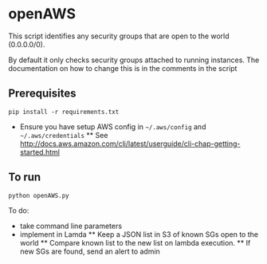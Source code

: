 # openAWS

This script identifies any security groups that are open to the world (0.0.0.0/0).

By default it only checks security groups attached to running instances. The documentation on how to change this is in the comments in the script

## Prerequisites
```
pip install -r requirements.txt
```
* Ensure you have setup AWS config in `~/.aws/config` and `~/.aws/credentials`
** See http://docs.aws.amazon.com/cli/latest/userguide/cli-chap-getting-started.html

## To run
```
python openAWS.py
```

To do:
* take command line parameters
* implement in Lamda
** Keep a JSON list in S3 of known SGs open to the world
** Compare known list to the new list on lambda execution.
** If new SGs are found, send an alert to admin


